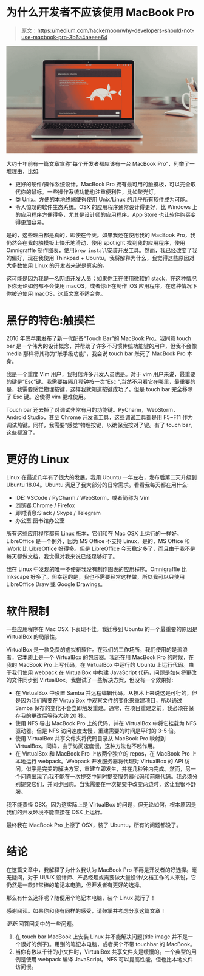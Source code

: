 # 为什么开发者不应该使用 MacBook Pro

> 原文：<https://medium.com/hackernoon/why-developers-should-not-use-macbook-pro-3b6a4aeeee64>

![](img/00ec751320147ad3e12e035768ba2a0e.png)

大约十年前有一篇文章宣称“每个开发者都应该有一台 MacBook Pro”，列举了一堆理由，比如:

*   更好的硬件/操作系统设计。MacBook Pro 拥有最可用的触摸板，可以完全取代你的鼠标。一些操作系统功能也注重便利性，比如聚光灯。
*   类 Unix。方便的本地终端使得使用 Unix/Linux 的几乎所有软件成为可能。
*   令人惊叹的软件生态系统。OSX 的应用程序通常设计得更好，比 Windows 上的应用程序方便得多，尤其是设计师的应用程序。App Store 也让软件购买变得更加容易。

是的，这些理由都是真的，即使在今天。如果我还在使用我的 MacBook Pro，我仍然会在我的触摸板上快乐地滑动，使用 spotlight 找到我的应用程序，使用 Omnigraffle 制作图表，使用`brew install`安装开发工具。然而，我已经改变了我的偏好，现在我使用 Thinkpad + Ubuntu。我将解释为什么，我觉得这些原因对大多数使用 Linux 的开发者来说是真实的。

这可能是因为我是一名网络开发人员；如果你正在使用微软的 stack，在这种情况下你无论如何都不会使用 macOS，或者你正在制作 iOS 应用程序，在这种情况下你被迫使用 macOS，这篇文章不适合你。

# 黑仔的特色:触摸栏

2016 年底苹果发布了新一代配备“Touch Bar”的 MacBook Pro。我同意 touch bar 是一个伟大的设计概念，并帮助了许多不习惯传统功能键的用户，但我不会像 media 那样将其称为“杀手级功能”，我会说 touch bar 杀死了 MacBook Pro 本身。

我是一个重度 Vim 用户，我相信许多开发人员也是。对于 vim 用户来说，最重要的键是“Esc”键。我需要每隔几秒钟按一次“Esc ”,当然不用看它在哪里，最重要的是，我需要感觉物理按键，这样我就知道按键成功了。但是 touch bar 完全移除了 Esc 键。这使得 vim 更难使用。

Touch bar 还去掉了对调试非常有用的功能键。PyCharm，WebStorm，Android Studio，甚至 Chrome 开发者工具，这些调试工具都是用 F5~F11 作为调试热键。同样，我需要“感觉”物理按键，以确保我按对了键。有了 touch bar，这些都没了。

# 更好的 Linux

Linux 在最近几年有了很大的发展。我用 Ubuntu 一年左右，发布后第二天升级到 Ubuntu 18.04。Ubuntu 满足了我大部分的日常需求。看看我每天都在用什么:

*   IDE: VSCode / PyCharm / WebStorm，或者简称为 Vim
*   浏览器:Chrome / Firefox
*   即时消息:Slack / Skype / Telegram
*   办公室:图书馆办公室

所有这些应用程序都有 Linux 版本，它们和在 Mac OSX 上运行的一样好。LibreOffice 是一个例外，因为 MS Office 不支持 Linux，是的，MS Office 和 iWork 比 LibreOffice 好得多。但是 LibreOffice 今天稳定多了，而且由于我不是每天都做文档，我觉得对我来说已经足够好了。

我在 Linux 中发现的唯一不便是我没有制作图表的应用程序。Omnigraffle 比 Inkscape 好多了。但幸运的是，我也不需要经常这样做，所以我可以只使用 LibreOffice Draw 或 Google Drawings。

# 软件限制

一些应用程序在 Mac OSX 下表现不佳。我迁移到 Ubuntu 的一个最重要的原因是 VirtualBox 的局限性。

VirtualBox 是一款免费的虚拟机软件。在我们的工作场所，我们使用的是流浪者，它本质上是一个 VirtualBox 的包装器。我还在用 MacBook Pro 的时候，在我的 MacBook Pro 上写代码，在 VirtualBox 中运行的 Ubuntu 上运行代码。由于我们使用 webpack 在 VirtualBox 中构建 JavaScript 代码，问题是如何将更改的文件同步到 VirtualBox。我尝试了一些解决方案，但没有一个效果好:

*   在 VirtualBox 中设置 Samba 并远程编辑代码。从技术上来说这是可行的，但是因为我们需要在 VirtualBox 中观察文件的变化来重建项目，所以通过 Samba 保存的变化不会立即触发重建。通常，在项目重建之前，我必须在保存我的更改后等待大约 20 秒。
*   使用 NFS 导出 MacBook Pro 上的代码，并在 VirtualBox 中将它挂载为 NFS 驱动器。但是 NFS 访问速度太慢，重建需要的时间是平时的 3-5 倍。
*   使用 VirtualBox 共享文件夹将代码目录从 MacBook Pro 映射到 VirtualBox。同样，由于访问速度慢，这种方法也不起作用。
*   在 VirtualBox 和 MacBook Pro 上放两个独立的 repos，在 MacBook Pro 上本地运行 webpack。Webpack 开发服务器将代理对 VirtualBox 的 API 访问。似乎是完美的解决方案，重建立即发生，并在几秒钟内完成。然而，另一个问题出现了:我不能在一次提交中同时提交服务器代码和前端代码。我必须分别提交它们，并同步回购。当我需要在一次提交中改变两边时，这让我很不舒服。

我不能责怪 OSX，因为这实际上是 VirtualBox 的问题，但无论如何，根本原因是我们的开发环境不能直接在 OSX 上运行。

最终我在 MacBook Pro 上擦了 OSX，装了 Ubuntu，所有的问题都没了。

# 结论

在这篇文章中，我解释了为什么我认为 MacBook Pro 不再是开发者的好选择。毫无疑问，对于 UI/UX 设计师、产品经理或需要做大量设计/文档工作的人来说，它仍然是一款非常棒的笔记本电脑，但开发者有更好的选择。

那么有什么选择呢？随便用个笔记本电脑，装个 Linux 就行了！

感谢阅读。如果你和我有同样的感受，请鼓掌并考虑分享这篇文章！

*更新*:回答回复中的一些问题。

1.  在 touch bar MacBook 上安装 Linux 并不能解决问题(title image 并不是一个很好的例子)。用别的笔记本电脑，或者买个不带 touchbar 的 MacBook。
2.  当你有数以千计的小文件时，VirtualBox 共享文件夹是缓慢的。一个典型的用例是使用 webpack 编译 JavaScript。NFS 可以提高性能，但也比本地文件访问慢。